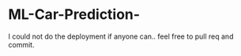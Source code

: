 # ML-Car-Prediction-
I could not do the deployment if anyone can.. feel free to pull req and commit.
